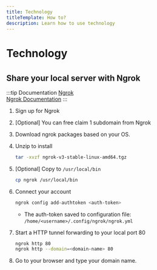 ```yaml
---
title: Technology
titleTemplate: How to?
description: Learn how to use technology
---
```


<h1>Technology</h1>

## Share your local server with Ngrok

:::tip Documentation
[Ngrok](https://ngrok.com/)  
[Ngrok Documentation](https://ngrok.com/docs)
:::

1. Sign up for Ngrok

2. [Optional] You can free claim 1 subdomain from Ngrok

3. Download ngrok packages based on your OS.

4. Unzip to install

   ```bash
   tar -xvzf ngrok-v3-stable-linux-amd64.tgz
   ```

5. [Optional] Copy to `/usr/local/bin`

   ```bash
   cp ngrok /usr/local/bin
   ```

6. Connect your account

   ```bash
   ngrok config add-authtoken <auth-token>
   ```

   - The auth-token saved to configuration file: `/home/<username>/.config/ngrok/ngrok.yml`

7. Start a HTTP tunnel forwarding to your local port 80

   ```bash
   ngrok http 80
   ngrok http --domain=<domain-name> 80
   ```

8. Go to your browser and type your domain name.

<style scoped>
h2 {
  margin-top: 36px;
}
</style>
